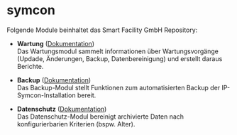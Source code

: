 # symcon
Folgende Module beinhaltet das Smart Facility GmbH Repository:


- __Wartung__ ([Dokumentation](Wartung))  
    Das Wartungsmodul sammelt informationen über Wartungsvorgänge (Updade, Änderungen, Backup, Datenbereinigung) und erstellt daraus Berichte.

- __Backup__ ([Dokumentation](Backup))  
    Das Backup-Modul stellt Funktionen zum automatisierten Backup der IP-Symcon-Installation bereit.

- __Datenschutz__ ([Dokumentation](Datenschutz))  
    Das Datenschutz-Modul bereinigt archivierte Daten nach konfigurierbarien Kriterien (bspw. Alter).